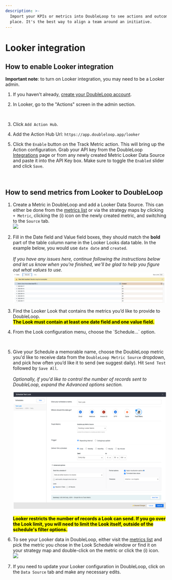 ```yaml
---
description: >-
  Import your KPIs or metrics into DoubleLoop to see actions and outcomes in one
  place. It's the best way to align a team around an initiative.
---
```


# Looker integration

## How to enable Looker integration

**Important note**: to turn on Looker integration, you may need to be a Looker admin.

1. If you haven't already, [create your DoubleLoop account](https://app.doubleloop.app/sign\_up).
2.  In Looker, go to the "Actions" screen in the admin section.

    <img src="https://lh5.googleusercontent.com/WbhzV8d10brLouNCrNZnMh_YNl34wYTSMcyFc6Y0PHTlpWESXrtbfXMiD8w09aSoOPevPsOajhKTo8UAAxX_wCw-Vec59Ej-AH8yX6asVnxhWqMk2yj0DA7GqtqQn115L66uobUX" alt="" data-size="original">
3. Click `Add Action Hub`.
4. Add the Action Hub Url: `https://app.doubleloop.app/looker`
5.  Click the `Enable` button on the Track Metric action. This will bring up the Action configuration. Grab your API key from the DoubleLoop [Integrations](https://app.doubleloop.app/settings/integrations) page or from any newly created Metric Looker Data Source and paste it into the API Key box. Make sure to toggle the `Enabled` slider and click `Save`.

    <img src="https://lh4.googleusercontent.com/puEdxX1fDJRlfZFP_UxkS4gqn3ZagXMCh4Gxy2yEZGLWeoMJEst3JfZ_df-O8v2JkVWnSnECVBWkFvO6bzbDW3WWEmX7eD1XddFScmVvE7afKBB9nsrsJj_mwi2VgfuEQ5jTb3Ch" alt="" data-size="original">

## How to send metrics from Looker to DoubleLoop

1. Create a Metric in DoubleLoop and add a Looker Data Source. This can either be done from the [metrics list](https://app.doubleloop.app/metrics) or via the strategy maps by clicking `+ Metric`, clicking the (i) icon on the newly created metric, and switching to the `Source` tab.\
   ![](<../.gitbook/assets/staging.doubleloop.app\_strategy\_885(Desktop) (1).png>)
2. Fill in the Date field and Value field boxes, they should match the **bold** part of the table column name in the Looker Looks data table. In the example below, you would use `date date`  and `created`. \
   \
   _If you have any issues here, continue following the instructions below and let us know when you're finished, we'll be glad to help you figure out what values to use._\
   <img src="../.gitbook/assets/Screen Shot 2022-08-18 at 9.54.16 AM.png" alt="" data-size="original">
3. Find the Looker Look that contains the metrics you’d like to provide to DoubleLoop. \
   <mark style="background-color:yellow;">**The Look must contain at least one date field and one value field.**</mark>
4.  From the Look configuration menu, choose the \`Schedule...\` option.

    <img src="https://lh4.googleusercontent.com/c0vBVEigZRLQ3ld-WJj2ZRL6m0K6zGEiAGrJtkeaoJeGZU08vndfw3pfxyCFA_rq4QDkCd7GSO5mwcpWFXDRDB54Rvc8ZFGN2PXxqWRwI07mQ-QcBTRPKoTDS9daSNDWyUqpTGYL" alt="" data-size="original">
5.  Give your Schedule a memorable name, choose the DoubleLoop metric you'd like to receive data from the `DoubleLoop Metric Source` dropdown, and pick how often you’d like it to send (we suggest daily). Hit `Send Test` followed by `Save All`. \
    \
    _Optionally, if you'd like to control the number of records sent to DoubleLoop, expand the Advanced options section._

    <img src="../.gitbook/assets/Screen Shot 2022-08-18 at 9.23.52 AM.png" alt="" data-size="original">\
    \
    <mark style="background-color:yellow;">**Looker restricts the number of records a Look can send. If you go over the Look limit, you will need to limit the Look itself, outside of the schedule's filter options.**</mark>&#x20;
6. To see your Looker data in DoubleLoop, either visit the [metrics list](https://app.doubleloop.app/metrics) and pick the metric you chose in the Look Schedule window or find it on your strategy map and double-click on the metric or click the (i) icon.\
   ![](../.gitbook/assets/staging.doubleloop.app\_strategy\_885\(Desktop\).png)
7. If you need to update your Looker configuration in DoubleLoop, click on the `Data Source` tab and make any necessary edits.
